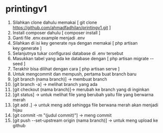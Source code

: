 # printingv1

1. Silahkan clone dahulu memakai [ git clone https://github.com/ahmadfadhilan/printingv1.git ]
2. Install composer dahulu [ composer install ]
3. Ganti file .env.example menjadi .env
4. Silahkan di isi key generate nya dengan memakai [ php artisan key:generate ]
5. Selanjutnya tukar configurasi database di .env tersebut
6. Masukkan tabel yang ada ke database dengan [ php artisan migrate --seed ]
6. Terakhir bisa dilihat dengan cara [ php artisan serve ]
7. Untuk mengcommit dan mempush, pertama buat branch baru
8. [git branch (nama branch)] -> membuat branch
9. [git branch -a] -> melihat branch yang ada
10. [git checkout (nama branch)]-> merubah ke branch yang di inginkan 
11. [git status] -> untuk melihat file yang berubah yaitu file yang berwarna merah
12. [git add .]  -> untuk meng add sehingga file berwana merah akan menjadi hijau
13. [git commit -m "(judul commit)"] -> meng commit 
14. [git push --set-upstream origin (nama branch)] -> untuk meng upload ke github
